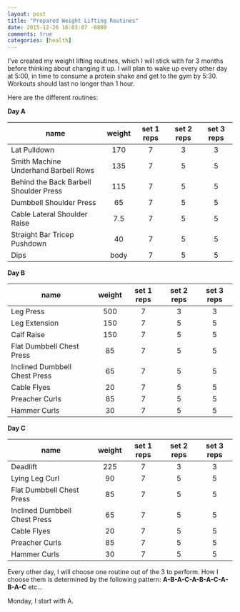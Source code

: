 ```yaml
---
layout: post
title: "Prepared Weight Lifting Routines"
date: 2015-12-26 16:03:07 -0800
comments: true
categories: [health]
---
```


I've created my weight lifting routines, which I will stick with for 3 months before thinking about changing it up. I will plan to wake up every other day at 5:00, in time to consume a protein shake and get to the gym by 5:30. Workouts should last no longer than 1 hour.

Here are the different routines:

**Day A**

| name                                   | weight | set 1 reps | set 2 reps | set 3 reps |
| ---------------------------------------|:------:|:----------:|:----------:|:----------:|
| Lat Pulldown                           | 170    | 7          | 3          | 3          |
| Smith Machine Underhand Barbell Rows   | 135    | 7          | 5          | 5          |
| Behind the Back Barbell Shoulder Press | 115    | 7          | 5          | 5          |
| Dumbbell Shoulder Press                | 65     | 7          | 5          | 5          |
| Cable Lateral Shoulder Raise           | 7.5    | 7          | 5          | 5          |
| Straight Bar Tricep Pushdown           | 40     | 7          | 5          | 5          |
| Dips                                   | body   | 7          | 5          | 5          |

**Day B**

| name                                   | weight | set 1 reps | set 2 reps | set 3 reps |
| ---------------------------------------|:------:|:----------:|:----------:|:----------:|
| Leg Press                           | 500    | 7          | 3          | 3          |
| Leg Extension  | 150    | 7          | 5          | 5          |
| Calf Raise | 150    | 7          | 5          | 5          |
| Flat Dumbbell Chest Press                | 85     | 7          | 5          | 5          |
| Inclined Dumbbell Chest Press           | 65    | 7          | 5          | 5          |
| Cable Flyes           | 20     | 7          | 5          | 5          |
| Preacher Curls                                   | 85   | 7          | 5          | 5          |
| Hammer Curls                                   | 30   | 7          | 5          | 5          |

**Day C**

| name                                   | weight | set 1 reps | set 2 reps | set 3 reps |
| ---------------------------------------|:------:|:----------:|:----------:|:----------:|
| Deadlift                           | 225    | 7          | 3          | 3          |
| Lying Leg Curl  | 90    | 7          | 5          | 5          |
| Flat Dumbbell Chest Press                | 85     | 7          | 5          | 5          |
| Inclined Dumbbell Chest Press           | 65    | 7          | 5          | 5          |
| Cable Flyes           | 20     | 7          | 5          | 5          |
| Preacher Curls                                   | 85   | 7          | 5          | 5          |
| Hammer Curls                                   | 30   | 7          | 5          | 5          |

Every other day, I will choose one routine out of the 3 to perform. How I choose them is determined by the following pattern: **A-B-A-C-A-B-A-C-A-B-A-C** etc...

Monday, I start with A.